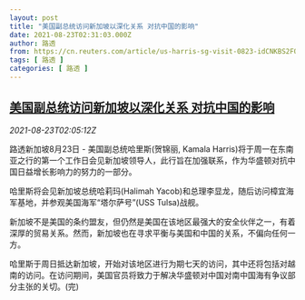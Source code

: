 ```yaml
---
layout: post
title: "美国副总统访问新加坡以深化关系 对抗中国的影响"
date: 2021-08-23T02:31:03.000Z
author: 路透
from: https://cn.reuters.com/article/us-harris-sg-visit-0823-idCNKBS2FO04D
tags: [ 路透 ]
categories: [ 路透 ]
---
```

<!--1629685863000-->
[美国副总统访问新加坡以深化关系 对抗中国的影响](https://cn.reuters.com/article/us-harris-sg-visit-0823-idCNKBS2FO04D)
------

<div>
<div><i>2021-08-23T02:05:12Z</i></div><p>路透新加坡8月23日 - 美国副总统哈里斯(贺锦丽, Kamala Harris)将于周一在东南亚之行的第一个工作日会见新加坡领导人，此行旨在加强联系，作为华盛顿对抗中国日益增长影响力的努力的一部分。</p><p>哈里斯将会见新加坡总统哈莉玛(Halimah Yacob)和总理李显龙，随后访问樟宜海军基地，并参观美国海军“塔尔萨号”(USS Tulsa)战舰。</p><p>新加坡不是美国的条约盟友，但仍然是美国在该地区最强大的安全伙伴之一，有着深厚的贸易关系。然而，新加坡也在寻求平衡与美国和中国的关系，不偏向任何一方。</p><p>哈里斯于周日抵达新加坡，开始对该地区进行为期七天的访问，其中还将包括对越南的访问。在访问期间，美国官员将致力于解决华盛顿对中国对南中国海有争议部分主张的关切。(完)</p>
</div>
